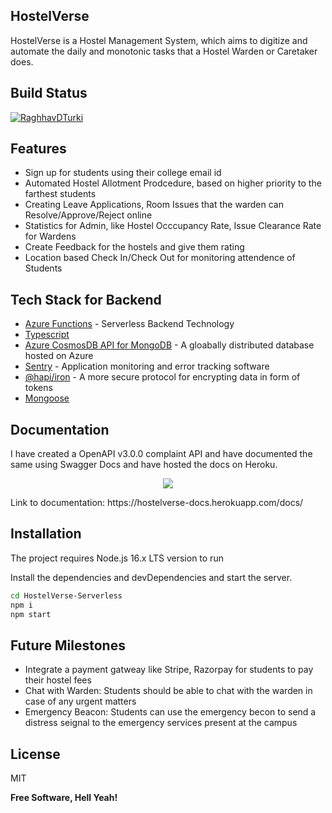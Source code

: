 
## HostelVerse


HostelVerse is a Hostel Management System, which aims to digitize and automate the daily and monotonic tasks that a Hostel Warden or Caretaker does. 

## Build Status
[![RaghhavDTurki](https://circleci.com/gh/RaghhavDTurki/HostelVerse-Serverless.svg?style=shield)](https://circleci.com/gh/RaghhavDTurki/HostelVerse-Serverless)

## Features

- Sign up for students using their college email id
- Automated Hostel Allotment Prodcedure, based on higher priority to the farthest students
- Creating Leave Applications, Room Issues that the warden can Resolve/Approve/Reject online
- Statistics for Admin, like Hostel Occcupancy Rate, Issue Clearance Rate for Wardens
- Create Feedback for the hostels and give them rating
- Location based Check In/Check Out for monitoring attendence of Students


## Tech Stack for Backend

- [Azure Functions] - Serverless Backend Technology
- [Typescript]    
- [Azure CosmosDB API for MongoDB] - A gloabally distributed database hosted on Azure
- [Sentry] - Application monitoring and error tracking software
- [@hapi/iron] - A more secure protocol for encrypting data in form of tokens
- [Mongoose] 

## Documentation
I have created a OpenAPI v3.0.0 complaint API and have documented the same using Swagger Docs and have hosted the docs on Heroku.
<p align="center">
<img src="https://cdn.discordapp.com/attachments/902114326905761793/980481929763770368/hostelverse_docs.png"/>
</p>
Link to documentation: https://hostelverse-docs.herokuapp.com/docs/

## Installation

The project requires Node.js 16.x LTS version to run

Install the dependencies and devDependencies and start the server.

```sh
cd HostelVerse-Serverless
npm i
npm start
```


## Future Milestones
- Integrate a payment gatweay like Stripe, Razorpay for students to pay their hostel fees
- Chat with Warden: Students should be able to chat with the warden in case of any urgent matters 
- Emergency Beacon: Students can use the emergency becon to send a distress seignal to the emergency services present at the campus


## License

MIT

**Free Software, Hell Yeah!**

[//]: # (These are reference links used in the body of this note and get stripped out when the markdown processor does its job. There is no need to format nicely because it shouldn't be seen. Thanks SO - http://stackoverflow.com/questions/4823468/store-comments-in-markdown-syntax)

   [Azure Functions]: <https://azure.microsoft.com/en-in/services/functions/r>
   [Typescript]: <https://www.typescriptlang.org/>
   [Sentry]: <https://sentry.io/>
   [Azure CosmosDB API for MongoDB]: <https://docs.microsoft.com/en-us/azure/cosmos-db/mongodb/mongodb-introduction>
   [@hapi/iron]: <https://hapi.dev/module/iron/>
   [Mongoose]: <https://mongoosejs.com/>
